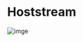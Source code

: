 <h1>Hoststream</h1>

![imge](https://github.com/user-attachments/assets/4c047fd7-71e1-4f2a-83dd-88cfa629baad)
